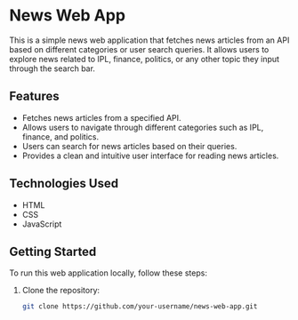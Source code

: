 # News Web App

This is a simple news web application that fetches news articles from an API based on different categories or user search queries. It allows users to explore news related to IPL, finance, politics, or any other topic they input through the search bar.

## Features

- Fetches news articles from a specified API.
- Allows users to navigate through different categories such as IPL, finance, and politics.
- Users can search for news articles based on their queries.
- Provides a clean and intuitive user interface for reading news articles.

## Technologies Used

- HTML
- CSS
- JavaScript

## Getting Started

To run this web application locally, follow these steps:

1. Clone the repository:

   ```bash
   git clone https://github.com/your-username/news-web-app.git
